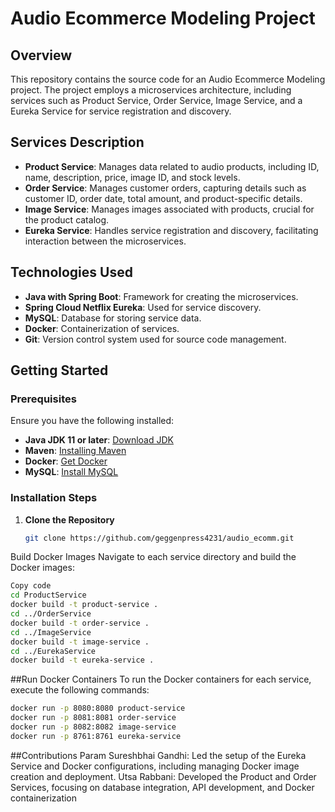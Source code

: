 # Audio Ecommerce Modeling Project

## Overview
This repository contains the source code for an Audio Ecommerce Modeling project. The project employs a microservices architecture, including services such as Product Service, Order Service, Image Service, and a Eureka Service for service registration and discovery.

## Services Description
- **Product Service**: Manages data related to audio products, including ID, name, description, price, image ID, and stock levels.
- **Order Service**: Manages customer orders, capturing details such as customer ID, order date, total amount, and product-specific details.
- **Image Service**: Manages images associated with products, crucial for the product catalog.
- **Eureka Service**: Handles service registration and discovery, facilitating interaction between the microservices.

## Technologies Used
- **Java with Spring Boot**: Framework for creating the microservices.
- **Spring Cloud Netflix Eureka**: Used for service discovery.
- **MySQL**: Database for storing service data.
- **Docker**: Containerization of services.
- **Git**: Version control system used for source code management.

## Getting Started

### Prerequisites
Ensure you have the following installed:
- **Java JDK 11 or later**: [Download JDK](https://jdk.java.net/)
- **Maven**: [Installing Maven](https://maven.apache.org/install.html)
- **Docker**: [Get Docker](https://docs.docker.com/get-docker/)
- **MySQL**: [Install MySQL](https://dev.mysql.com/doc/mysql-installation-excerpt/5.7/en/)

### Installation Steps
1. **Clone the Repository**
   ```bash
   git clone https://github.com/geggenpress4231/audio_ecomm.git


Build Docker Images
Navigate to each service directory and build the Docker images:

```bash
Copy code
cd ProductService
docker build -t product-service .
cd ../OrderService
docker build -t order-service .
cd ../ImageService
docker build -t image-service .
cd ../EurekaService
docker build -t eureka-service .
```
##Run Docker Containers
To run the Docker containers for each service, execute the following commands:

```bash
docker run -p 8080:8080 product-service
docker run -p 8081:8081 order-service
docker run -p 8082:8082 image-service
docker run -p 8761:8761 eureka-service
```

##Contributions
Param Sureshbhai Gandhi: Led the setup of the Eureka Service and Docker configurations, including managing Docker image creation and deployment.
Utsa Rabbani: Developed the Product and Order Services, focusing on database integration, API development, and Docker containerization
